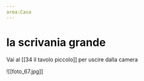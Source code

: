 ```yaml
---
area:Casa
---
```

# la scrivania grande

Vai al [[34 il tavolo piccolo]] per uscire dalla camera

![[foto_67.jpg]]